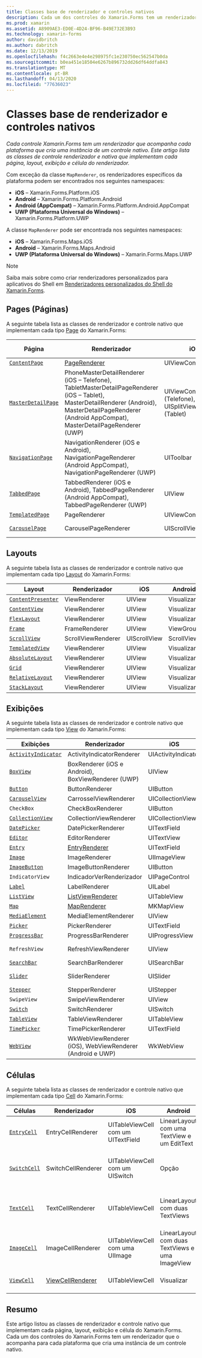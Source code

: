 ```yaml
---
title: Classes base de renderizador e controles nativos
description: Cada um dos controles do Xamarin.Forms tem um renderizador que o acompanha para cada plataforma que cria uma instância de um controle nativo. Este artigo lista as classes de renderizador e controle nativo que implementam cada página, layout, exibição e célula do Xamarin.Forms.
ms.prod: xamarin
ms.assetid: A8909AE3-ED0E-4D24-BF96-B49E732E3B93
ms.technology: xamarin-forms
author: davidbritch
ms.author: dabritch
ms.date: 12/13/2019
ms.openlocfilehash: f4c2663e4e4e298975fc1e230750ec562547b0da
ms.sourcegitcommit: b0ea451e18504e6267b896732dd26df64ddfa843
ms.translationtype: MT
ms.contentlocale: pt-BR
ms.lasthandoff: 04/13/2020
ms.locfileid: "77636023"
---
```

# <a name="renderer-base-classes-and-native-controls"></a>Classes base de renderizador e controles nativos

_Cada controle Xamarin.Forms tem um renderizador que acompanha cada plataforma que cria uma instância de um controle nativo. Este artigo lista as classes de controle renderizador e nativa que implementam cada página, layout, exibição e célula do renderizador._

Com exceção da classe `MapRenderer`, os renderizadores específicos da plataforma podem ser encontrados nos seguintes namespaces:

- **iOS** – Xamarin.Forms.Platform.iOS
- **Android** – Xamarin.Forms.Platform.Android
- **Android (AppCompat)** – Xamarin.Forms.Platform.Android.AppCompat
- **UWP (Plataforma Universal do Windows)** – Xamarin.Forms.Platform.UWP

A classe `MapRenderer` pode ser encontrada nos seguintes namespaces:

- **iOS** – Xamarin.Forms.Maps.iOS
- **Android** – Xamarin.Forms.Maps.Android
- **UWP (Plataforma Universal do Windows)** – Xamarin.Forms.Maps.UWP

> [!NOTE]
> Saiba mais sobre como criar renderizadores personalizados para aplicativos do Shell em [Renderizadores personalizados do Shell do Xamarin.Forms](~/xamarin-forms/app-fundamentals/shell/customrenderers.md).

## <a name="pages"></a>Pages (Páginas)

A seguinte tabela lista as classes de renderizador e controle nativo que implementam cada tipo [Page](~/xamarin-forms/user-interface/controls/pages.md) do Xamarin.Forms:

|Página|Renderizador|iOS|Android|Android (AppCompat)|UWP|
|--- |--- |--- |--- |--- |--- |
|[`ContentPage`](xref:Xamarin.Forms.ContentPage)|[PageRenderer](~/xamarin-forms/app-fundamentals/custom-renderer/contentpage.md)|UIViewController|ViewGroup||FrameworkElement|
|[`MasterDetailPage`](xref:Xamarin.Forms.MasterDetailPage)|PhoneMasterDetailRenderer (iOS – Telefone), TabletMasterDetailPageRenderer (iOS – Tablet), MasterDetailRenderer (Android), MasterDetailPageRenderer (Android AppCompat), MasterDetailPageRenderer (UWP)|UIViewController (Telefone), UISplitViewController (Tablet)|DrawerLayout (v4)|DrawerLayout (v4)|FrameworkElement (Controle Personalizado)|
|[`NavigationPage`](xref:Xamarin.Forms.NavigationPage)|NavigationRenderer (iOS e Android), NavigationPageRenderer (Android AppCompat), NavigationPageRenderer (UWP)|UIToolbar|ViewGroup|ViewGroup|FrameworkElement (Controle Personalizado)|
|[`TabbedPage`](xref:Xamarin.Forms.TabbedPage)|TabbedRenderer (iOS e Android), TabbedPageRenderer (Android AppCompat), TabbedPageRenderer (UWP)|UIView|ViewPager|ViewPager|FrameworkElement (Pivô)|
|[`TemplatedPage`](xref:Xamarin.Forms.TemplatedPage)|PageRenderer|UIViewController|ViewGroup||FrameworkElement|
|[`CarouselPage`](xref:Xamarin.Forms.CarouselPage)|CarouselPageRenderer|UIScrollView|ViewPager|ViewPager|FrameworkElement (FlipView)|

## <a name="layouts"></a>Layouts

A seguinte tabela lista as classes de renderizador e controle nativo que implementam cada tipo [Layout](~/xamarin-forms/user-interface/controls/layouts.md) do Xamarin.Forms:

|Layout|Renderizador|iOS|Android|UWP|
|--- |--- |--- |--- |--- |
|[`ContentPresenter`](xref:Xamarin.Forms.ContentPresenter)|ViewRenderer|UIView|Visualizar|FrameworkElement|
|[`ContentView`](xref:Xamarin.Forms.ContentView)|ViewRenderer|UIView|Visualizar|FrameworkElement|
|[`FlexLayout`](xref:Xamarin.Forms.FlexLayout)|ViewRenderer|UIView|Visualizar|FrameworkElement|
|[`Frame`](xref:Xamarin.Forms.Frame)|FrameRenderer|UIView|ViewGroup|Borda|
|[`ScrollView`](xref:Xamarin.Forms.ScrollView)|ScrollViewRenderer|UIScrollView|ScrollView|ScrollViewer|
|[`TemplatedView`](xref:Xamarin.Forms.TemplatedView)|ViewRenderer|UIView|Visualizar|FrameworkElement|
|[`AbsoluteLayout`](xref:Xamarin.Forms.AbsoluteLayout)|ViewRenderer|UIView|Visualizar|FrameworkElement|
|[`Grid`](xref:Xamarin.Forms.Grid)|ViewRenderer|UIView|Visualizar|FrameworkElement|
|[`RelativeLayout`](xref:Xamarin.Forms.RelativeLayout)|ViewRenderer|UIView|Visualizar|FrameworkElement|
|[`StackLayout`](xref:Xamarin.Forms.StackLayout)|ViewRenderer|UIView|Visualizar|FrameworkElement|

## <a name="views"></a>Exibições

A seguinte tabela lista as classes de renderizador e controle nativo que implementam cada tipo [View](~/xamarin-forms/user-interface/controls/views.md) do Xamarin.Forms:

|Exibições|Renderizador|iOS|Android|Android (AppCompat)|UWP|
|--- |--- |--- |--- |--- |--- |
|[`ActivityIndicator`](xref:Xamarin.Forms.ActivityIndicator)|ActivityIndicatorRenderer|UIActivityIndicator|ProgressBar||ProgressBar|
|[`BoxView`](xref:Xamarin.Forms.BoxView)|BoxRenderer (iOS e Android), BoxViewRenderer (UWP)|UIView|ViewGroup||Retângulo|
|[`Button`](xref:Xamarin.Forms.Button)|ButtonRenderer|UIButton|Botão|AppCompatButton|Botão|
|[`CarouselView`](xref:Xamarin.Forms.CarouselView)|CarrosselViewRenderer|UICollectionView||RecyclerView|ListViewBase|
|`CheckBox`|CheckBoxRenderer|UIButton||AppCompatCheckBox|CheckBox|
|[`CollectionView`](xref:Xamarin.Forms.CollectionView)|CollectionViewRenderer|UICollectionView||RecyclerView|ListViewBase|
|[`DatePicker`](xref:Xamarin.Forms.DatePicker)|DatePickerRenderer|UITextField|EditText||DatePicker|
|[`Editor`](xref:Xamarin.Forms.Editor)|EditorRenderer|UITextView|EditText||TextBox|
|[`Entry`](xref:Xamarin.Forms.Entry)|[EntryRenderer](~/xamarin-forms/app-fundamentals/custom-renderer/entry.md)|UITextField|EditText||TextBox|
|[`Image`](xref:Xamarin.Forms.Image)|ImageRenderer|UIImageView|ImageView||Imagem|
|[`ImageButton`](xref:Xamarin.Forms.ImageButton)|ImageButtonRenderer|UIButton||AppCompatImageButton|Botão|
|`IndicatorView`|IndicadorVerRenderizador|UIPageControl||LinearLayout||
|[`Label`](xref:Xamarin.Forms.Label)|LabelRenderer|UILabel|TextView||TextBlock|
|[`ListView`](xref:Xamarin.Forms.ListView)|[ListViewRenderer](~/xamarin-forms/app-fundamentals/custom-renderer/listview.md)|UITableView|ListView||ListView|
|[`Map`](xref:Xamarin.Forms.Maps.Map)|[MapRenderer](~/xamarin-forms/app-fundamentals/custom-renderer/map/index.md)|MKMapView|MapView||MapControl|
|[`MediaElement`](xref:Xamarin.Forms.MediaElement)|MediaElementRenderer|UIView||VídeoVer|MediaElement|
|[`Picker`](xref:Xamarin.Forms.Picker)|PickerRenderer|UITextField|EditText|EditText|ComboBox|
|[`ProgressBar`](xref:Xamarin.Forms.ProgressBar)|ProgressBarRenderer|UIProgressView|ProgressBar||ProgressBar|
|`RefreshView`|RefreshViewRenderer|UIView||SwipeRefreshLayout|Recipiente de atualização|
|[`SearchBar`](xref:Xamarin.Forms.SearchBar)|SearchBarRenderer|UISearchBar|SearchView||AutoSuggestBox|
|[`Slider`](xref:Xamarin.Forms.Slider)|SliderRenderer|UISlider|SeekBar||Controle deslizante|
|[`Stepper`](xref:Xamarin.Forms.Stepper)|StepperRenderer|UIStepper|LinearLayout||Control|
|`SwipeView`|SwipeViewRenderer|UIView||Visualizar|SwipeControl|
|[`Switch`](xref:Xamarin.Forms.Switch)|SwitchRenderer|UISwitch|Opção|SwitchCompat|ToggleSwitch|
|[`TableView`](xref:Xamarin.Forms.TableView)|TableViewRenderer|UITableView|ListView||ListView|
|[`TimePicker`](xref:Xamarin.Forms.TimePicker)|TimePickerRenderer|UITextField|EditText||TimePicker|
|[`WebView`](xref:Xamarin.Forms.WebView)|WkWebViewRenderer (iOS), WebViewRenderer (Android e UWP)|WkWebView|Exibição da Web||Exibição da Web|

## <a name="cells"></a>Células

A seguinte tabela lista as classes de renderizador e controle nativo que implementam cada tipo [Cell](~/xamarin-forms/user-interface/controls/cells.md) do Xamarin.Forms:

|Células|Renderizador|iOS|Android|UWP|
|--- |--- |--- |--- |--- |
|[`EntryCell`](xref:Xamarin.Forms.EntryCell)|EntryCellRenderer|UITableViewCell com um UITextField|LinearLayout com uma TextView e um EditText|DataTemplate com uma TextBox|
|[`SwitchCell`](xref:Xamarin.Forms.SwitchCell)|SwitchCellRenderer|UITableViewCell com um UISwitch|Opção|DataTemplate com uma Grid contendo um TextBlock e um ToggleSwitch|
|[`TextCell`](xref:Xamarin.Forms.TextCell)|TextCellRenderer|UITableViewCell|LinearLayout com duas TextViews|DataTemplate com um StackPanel contendo dois TextBlocks|
|[`ImageCell`](xref:Xamarin.Forms.ImageCell)|ImageCellRenderer|UITableViewCell com uma UIImage|LinearLayout com duas TextViews e uma ImageView|DataTemplate com uma Grade contendo uma Imagem e dois TextBlocks|
|[`ViewCell`](xref:Xamarin.Forms.ViewCell)|[ViewCellRenderer](~/xamarin-forms/app-fundamentals/custom-renderer/viewcell.md)|UITableViewCell|Visualizar|DataTemplate com um ContentPresenter|

## <a name="summary"></a>Resumo

Este artigo listou as classes de renderizador e controle nativo que implementam cada página, layout, exibição e célula do Xamarin.Forms. Cada um dos controles do Xamarin.Forms tem um renderizador que o acompanha para cada plataforma que cria uma instância de um controle nativo.

